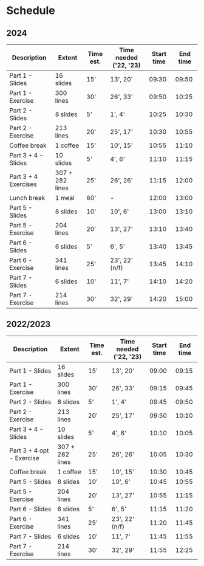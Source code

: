 # Schedule

## 2024

| Description               | Extent          | Time est. | Time needed ('22, '23) | Start time | End time |
| ------------------------- | --------------- | --------- |------------------------| ---------- | -------- |
| Part 1 - Slides           | 16 slides       | 15'       | 13', 20'               | 09:30      | 09:50    |
| Part 1 - Exercise         | 300 lines       | 30'       | 26', 33'               | 09:50      | 10:25    |
| Part 2 - Slides           | 8 slides        | 5'        | 1', 4'                 | 10:25      | 10:30    |
| Part 2 - Exercise         | 213 lines       | 20'       | 25', 17'               | 10:30      | 10:55    |
| Coffee break              | 1 coffee        | 15'       | 10', 15'               | 10:55      | 11:10    |
| Part 3 + 4 - Slides       | 10 slides       | 5'        | 4', 6'                 | 11:10      | 11:15    |
| Part 3 + 4 Exercises      | 307 + 282 lines | 25'       | 26', 26'               | 11:15      | 12:00    |
| Lunch break               | 1 meal          | 60'       | -                      | 12:00      | 13:00    |
| Part 5 - Slides           | 8 slides        | 10'       | 10', 6'                | 13:00      | 13:10    |
| Part 5 - Exercise         | 204 lines       | 20'       | 13', 27'               | 13:10      | 13:40    |
| Part 6 - Slides           | 6 slides        | 5'        | 6', 5'                 | 13:40      | 13:45    |
| Part 6 - Exercise         | 341 lines       | 25'       | 23', 22' (n/f)         | 13:45      | 14:10    |
| Part 7 - Slides           | 6 slides        | 10'       | 11', 7'                | 14:10      | 14:20    |
| Part 7 - Exercise         | 214 lines       | 30'       | 32', 29'               | 14:20      | 15:00    |


## 2022/2023

| Description               | Extent          | Time est. | Time needed ('22, '23) | Start time | End time |
| ------------------------- | --------------- | --------- |------------------------| ---------- | -------- |
| Part 1 - Slides           | 16 slides       | 15'       | 13', 20'               | 09:00      | 09:15    |
| Part 1 - Exercise         | 300 lines       | 30'       | 26', 33'               | 09:15      | 09:45    |
| Part 2 - Slides           | 8 slides        | 5'        | 1', 4'                 | 09:45      | 09:50    |
| Part 2 - Exercise         | 213 lines       | 20'       | 25', 17'               | 09:50      | 10:10    |
| Part 3 + 4 - Slides       | 10 slides       | 5'        | 4', 6'                 | 10:10      | 10:05    |
| Part 3 + 4 opt - Exercise | 307 + 282 lines | 25'       | 26', 26'               | 10:05      | 10:30    |
| Coffee break              | 1 coffee        | 15'       | 10', 15'               | 10:30      | 10:45    |
| Part 5 - Slides           | 8 slides        | 10'       | 10', 6'                | 10:45      | 10:55    |
| Part 5 - Exercise         | 204 lines       | 20'       | 13', 27'               | 10:55      | 11:15    |
| Part 6 - Slides           | 6 slides        | 5'        | 6', 5'                 | 11:15      | 11:20    |
| Part 6 - Exercise         | 341 lines       | 25'       | 23', 22' (n/f)         | 11:20      | 11:45    |
| Part 7 - Slides           | 6 slides        | 10'       | 11', 7'                | 11:45      | 11:55    |
| Part 7 - Exercise         | 214 lines       | 30'       | 32', 29'               | 11:55      | 12:25    |
